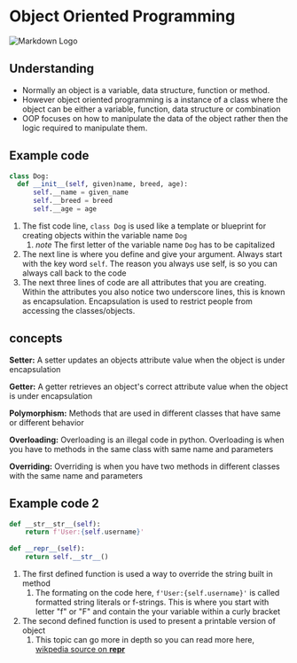 #  Object Oriented Programming


![Markdown Logo](https://i.ytimg.com/vi/SzJ46YA_RaA/maxresdefault.jpg)

## __Understanding__

- Normally an object is a variable, data structure, function or method.
- However object oriented programming is a instance of a class where the object can be either a variable, function, data structure or combination
- OOP focuses on how to manipulate the data of the object rather then the logic required to manipulate them.


## __Example code__

```python
class Dog:
  def __init__(self, given)name, breed, age):
      self.__name = given_name
      self.__breed = breed
      self.__age = age
```
1. The fist code line, ```class Dog``` is used like a template or blueprint for creating objects within the variable name ```Dog```
    1. *note* The first letter of the variable name ```Dog``` has to be capitalized
2. The next line is where you define and give your argument. Always start with the key word  ```self```. The reason you always use self, is so you can always call back to the code
3. The next three lines of code are all attributes that you are creating. Within the attributes you also notice two underscore lines, this is known as encapsulation. Encapsulation is used to restrict people from accessing the classes/objects.


## __concepts__

**Setter:** A setter updates an objects attribute value when the object is under encapsulation

**Getter:** A getter retrieves an object's correct attribute value when the object is under encapsulation

**Polymorphism:** Methods that are used in different classes that have same or different behavior

**Overloading:** Overloading is an illegal code in python. Overloading is when you have to methods in the same class with same name and parameters

**Overriding:** Overriding is when you have two methods in different classes with the same name and parameters


## __Example code 2__
```Python
def __str__str__(self):
    return f'User:{self.username}'
    
def __repr__(self):
    return self.__str__()
```
1. The first defined function is used a way to override the string built in method
    1. The formating on the code here, ```f'User:{self.username}'``` is called formatted string literals or f-strings. This is where you start with letter "f" or "F" and contain the your variable within a curly bracket
2. The second defined function is used to present a printable version of object
    1. This topic can go more in depth so you can read more here, [wikpedia source on __repr__](https://docs.python.org/3/library/functions.html#repr)
